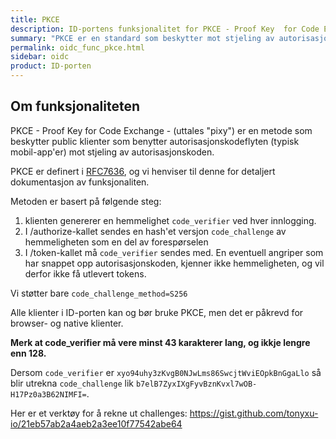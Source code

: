 ```yaml
---
title: PKCE
description: ID-portens funksjonalitet for PKCE - Proof Key  for Code Exchange
summary: "PKCE er en standard som beskytter mot stjeling av autorisasjonkoden, typisk ved bruk av mobil-app'er."
permalink: oidc_func_pkce.html
sidebar: oidc
product: ID-porten
---
```


## Om funksjonaliteten

PKCE - Proof Key  for Code Exchange - (uttales "pixy") er en metode som beskytter public klienter som benytter autorisasjonskodeflyten (typisk mobil-app'er) mot stjeling av autorisasjonskoden.

PKCE er definert i [RFC7636](https://tools.ietf.org/html/rfc7636), og vi henviser til denne for detaljert dokumentasjon av funksjonaliten.

Metoden er basert på  følgende steg:

1. klienten genererer en hemmelighet `code_verifier` ved hver innlogging.  
2. I /authorize-kallet sendes en hash'et versjon `code_challenge` av hemmeligheten som en del av forespørselen
3. I /token-kallet må `code_verifier` sendes med. En eventuell angriper som har snappet opp autorisasjonskoden, kjenner ikke hemmeligheten, og vil derfor ikke få utlevert tokens.

Vi støtter bare `code_challenge_method=S256`

Alle klienter i ID-porten kan og bør bruke PKCE, men det er påkrevd for browser- og native klienter.

**Merk at code_verifier må vere minst 43 karakterer lang, og ikkje lengre enn 128.**

Dersom `code_verifier` er `xyo94uhy3zKvgB0NJwLms86SwcjtWviEOpkBnGgaLlo` så blir utrekna `code_challenge` lik `b7elB7ZyxIXgFyvBznKvxl7wOB-H17Pz0a3B62NIMFI=`.

Her er et verktøy for å rekne ut challenges: https://gist.github.com/tonyxu-io/21eb57ab2a4aeb2a3ee10f77542abe64
